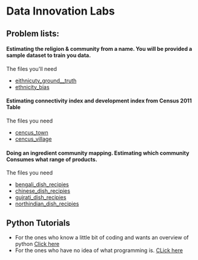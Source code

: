 # Data Innovation Labs

## Problem lists:


#### Estimating the religion & community from a name. You will be provided a sample dataset to train you data.

The files you'll need
* [eithnicuty_ground__truth](https://raw.githubusercontent.com/datasutram/datasutram.github.io/master/data/eithnicuty_ground__truth.csv)
* [ethnicity_bias](https://raw.githubusercontent.com/datasutram/datasutram.github.io/master/data/ethnicity_bias.csv)

#### Estimating connectivity index and development index from Census 2011 Table
The files you need
* [cencus_town](https://raw.githubusercontent.com/datasutram/datasutram.github.io/master/data/cencus_town.csv)
* [cencus_village](https://raw.githubusercontent.com/datasutram/datasutram.github.io/master/data/cencus_village.csv)

#### Doing an ingredient community mapping. Estimating which community Consumes what range of products.
The files you need
* [bengali_dish_recipies](https://raw.githubusercontent.com/datasutram/datasutram.github.io/master/data/bengali_dish_recipies.csv)
* [chinese_dish_recipies](https://raw.githubusercontent.com/datasutram/datasutram.github.io/master/data/chinese_dish_recipies.csv)
* [gujrati_dish_recipies](https://raw.githubusercontent.com/datasutram/datasutram.github.io/master/data/gujrati_dish_recipies.csv)
* [northindian_dish_recipies](https://raw.githubusercontent.com/datasutram/datasutram.github.io/master/data/northindian_dish_recipies.csv)
## Python Tutorials

* For the ones who know a little bit of coding and wants an overview of python [Click here](http://cs231n.github.io/python-numpy-tutorial/)
* For the ones who have no idea of what programming is. [CLick here](https://www.programiz.com/python-programming)

